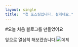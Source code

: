 ```yaml
---
layout: single
title:  "첫 포스팅입니다. 설레네요."
---
```

#오늘 처음 블로그를 만들었어요

앞으로 열심히 해보겠습니다.![예제](C:\Users\이\Desktop\vscode\softkleenex-github-blog\softkleenex.github.io\images\2024-04-21-first\예제-1713692324182-12-1713692331845-14.png)
